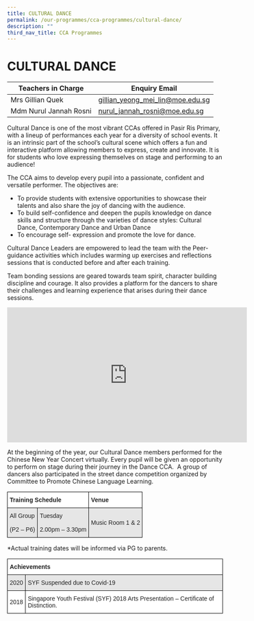 ```yaml
---
title: CULTURAL DANCE
permalink: /our-programmes/cca-programmes/cultural-dance/
description: ""
third_nav_title: CCA Programmes
---
```

# **CULTURAL DANCE**





| Teachers in Charge | Enquiry Email | 
| -------- | -------- | 
| Mrs Gillian Quek     | gillian_yeong_mei_lin@moe.edu.sg     | 
|Mdm Nurul Jannah Rosni|nurul_jannah_rosni@moe.edu.sg


Cultural Dance is one of the most vibrant CCAs offered in Pasir Ris Primary, with a lineup of performances each year for a diversity of school events. It is an intrinsic part of the school’s cultural scene which offers a fun and interactive platform allowing members to express, create and innovate. It is for students who love expressing themselves on stage and performing to an audience!

The CCA aims to develop every pupil into a passionate, confident and versatile performer. The objectives are:

*   To provide students with extensive opportunities to showcase their talents and also share the joy of dancing with the audience.
*   To build self-confidence and deepen the pupils knowledge on dance skills and structure through the varieties of dance styles: Cultural Dance, Contemporary Dance and Urban Dance
*   To encourage self- expression and promote the love for dance.

Cultural Dance Leaders are empowered to lead the team with the Peer-guidance activities which includes warming up exercises and reflections sessions that is conducted before and after each training.

Team bonding sessions are geared towards team spirit, character building discipline and courage. It also provides a platform for the dancers to share their challenges and learning experience that arises during their dance sessions.

<iframe width="560" height="315" src="https://www.youtube.com/embed/0nOaKRLZySw" title="YouTube video player" frameborder="0" allow="accelerometer; autoplay; clipboard-write; encrypted-media; gyroscope; picture-in-picture; web-share" allowfullscreen></iframe>

At the beginning of the year, our Cultural Dance members performed for the Chinese New Year Concert virtually. Every pupil will be given an opportunity to perform on stage during their journey in the Dance CCA.  A group of dancers also participated in the street dance competition organized by Committee to Promote Chinese Language Learning.





<table style="border-collapse:collapse;border-spacing:0" class="tg"><thead><tr><th style="background-color:#FFF;border-color:#000000;border-style:solid;border-width:1px;color:#222;font-family:Arial, sans-serif;font-size:14px;font-weight:bold;overflow:hidden;padding:10px 5px;text-align:left;vertical-align:top;word-break:normal" colspan="2"><span style="font-weight:bold">Training Schedule</span></th><th style="background-color:#FFF;border-color:black;border-style:solid;border-width:1px;color:#222;font-family:Arial, sans-serif;font-size:14px;font-weight:bold;overflow:hidden;padding:10px 5px;text-align:left;vertical-align:top;word-break:normal"><span style="font-weight:bold">Venue</span></th></tr></thead><tbody><tr><td style="background-color:#E6E6E6;border-color:#000000;border-style:solid;border-width:1px;color:#222;font-family:Arial, sans-serif;font-size:14px;overflow:hidden;padding:10px 5px;text-align:left;vertical-align:middle;word-break:normal">All  Group<br><br>(P2 – P6)</td><td style="background-color:#E6E6E6;border-color:#000000;border-style:solid;border-width:1px;color:#222;font-family:Arial, sans-serif;font-size:14px;overflow:hidden;padding:10px 5px;text-align:left;vertical-align:middle;word-break:normal">Tuesday<br><br>2.00pm – 3.30pm</td><td style="background-color:#E6E6E6;border-color:black;border-style:solid;border-width:1px;color:#222;font-family:Arial, sans-serif;font-size:14px;overflow:hidden;padding:10px 5px;text-align:left;vertical-align:middle;word-break:normal">Music Room 1 &amp; 2</td></tr></tbody></table>

\*Actual training dates will be informed via PG to parents.

<table style="border-collapse:collapse;border-spacing:0" class="tg"><thead><tr><th style="background-color:#FFF;border-color:#000000;border-style:solid;border-width:1px;color:#222;font-family:Arial, sans-serif;font-size:14px;font-weight:bold;overflow:hidden;padding:10px 5px;text-align:left;vertical-align:top;word-break:normal" colspan="2"><span style="font-weight:bold">Achievements</span></th></tr></thead><tbody><tr><td style="background-color:#E6E6E6;border-color:#000000;border-style:solid;border-width:1px;color:#222;font-family:Arial, sans-serif;font-size:14px;overflow:hidden;padding:10px 5px;text-align:left;vertical-align:middle;word-break:normal">2020</td><td style="background-color:#E6E6E6;border-color:#000000;border-style:solid;border-width:1px;color:#222;font-family:Arial, sans-serif;font-size:14px;overflow:hidden;padding:10px 5px;text-align:left;vertical-align:middle;word-break:normal">SYF Suspended due to Covid-19</td></tr><tr><td style="background-color:#FFF;border-color:black;border-style:solid;border-width:1px;color:#222;font-family:Arial, sans-serif;font-size:14px;overflow:hidden;padding:10px 5px;text-align:left;vertical-align:middle;word-break:normal">2018</td><td style="background-color:#FFF;border-color:black;border-style:solid;border-width:1px;color:#222;font-family:Arial, sans-serif;font-size:14px;overflow:hidden;padding:10px 5px;text-align:left;vertical-align:middle;word-break:normal">Singapore Youth Festival (SYF) 2018 Arts Presentation – Certificate of Distinction.</td></tr></tbody></table>